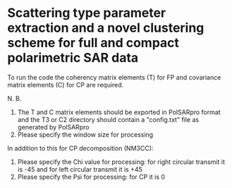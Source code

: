 # Scattering type parameter extraction and a novel clustering scheme for full and compact polarimetric SAR data



To run the code the coherency matrix elements (T) for FP and covariance matrix elements (C) for CP are required.

N. B. 
1. The T and C matrix elements should be exported in PolSARpro format and the T3 or C2 directory should contain a "config.txt" file as generated by PolSARpro
2. Please specify the window size for processing

In addition to this for CP decomposition (NM3CC):

1. Please specify the Chi value for processing: for right circular transmit it is -45 and for left circular transmit it is +45
2. Please specify the Psi for processing: for CP it is 0
